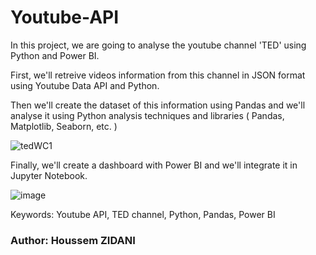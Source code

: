 # Youtube-API

In this project, we are going to analyse the youtube channel 'TED' using Python and Power BI.

First, we'll retreive videos information from this channel in JSON format using Youtube Data API and Python.

Then we'll create the dataset of this information using Pandas and we'll analyse it using Python analysis techniques and
libraries ( Pandas, Matplotlib, Seaborn, etc. )

![tedWC1](https://user-images.githubusercontent.com/57875839/182047864-d1d2e1ed-4eed-4797-ae5b-c01c5a120158.png)


Finally, we'll create a dashboard with Power BI and we'll integrate it in Jupyter Notebook.

![image](https://user-images.githubusercontent.com/57875839/182047758-0dacf7d6-da86-4dbf-9752-24feee0d8943.png)


Keywords: Youtube API, TED channel, Python, Pandas, Power BI

### Author: Houssem ZIDANI
